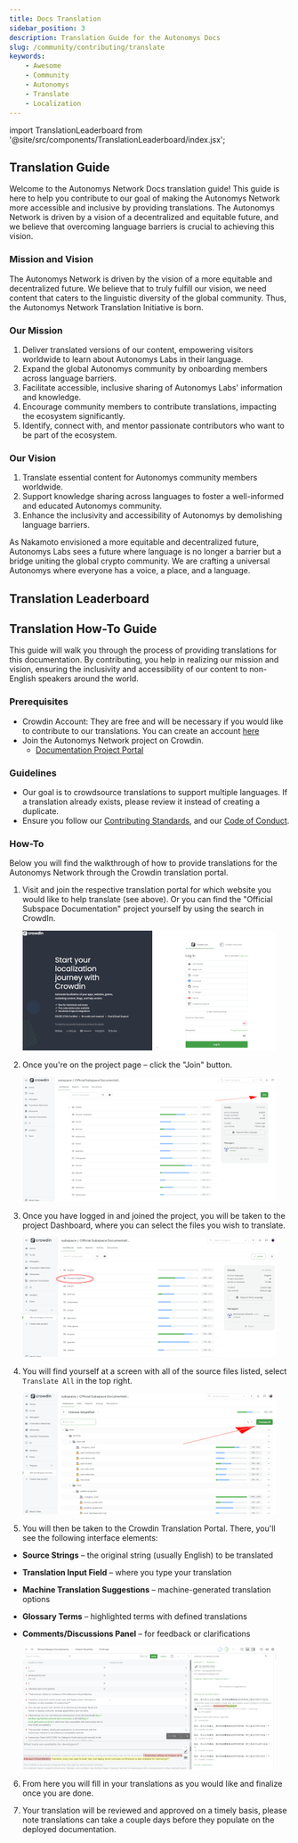 ```yaml
---
title: Docs Translation
sidebar_position: 3
description: Translation Guide for the Autonomys Docs
slug: /community/contributing/translate
keywords:
    - Awesome
    - Community
    - Autonomys
    - Translate
    - Localization
---
```

import TranslationLeaderboard from '@site/src/components/TranslationLeaderboard/index.jsx';

## Translation Guide

Welcome to the Autonomys Network Docs translation guide! This guide is here to help you contribute to our goal of making the Autonomys Network more accessible and inclusive by providing translations. The Autonomys Network is driven by a vision of a decentralized and equitable future, and we believe that overcoming language barriers is crucial to achieving this vision.

### Mission and Vision

The Autonomys Network is driven by the vision of a more equitable and decentralized future. We believe that to truly fulfill our vision, we need content that caters to the linguistic diversity of the global community. Thus, the Autonomys Network Translation Initiative is born.

### Our Mission
1. Deliver translated versions of our content, empowering visitors worldwide to learn about Autonomys Labs in their language.
2. Expand the global Autonomys community by onboarding members across language barriers.
3. Facilitate accessible, inclusive sharing of Autonomys Labs' information and knowledge.
4. Encourage community members to contribute translations, impacting the ecosystem significantly.
5. Identify, connect with, and mentor passionate contributors who want to be part of the ecosystem.

### Our Vision
1. Translate essential content for Autonomys community members worldwide.
2. Support knowledge sharing across languages to foster a well-informed and educated Autonomys community.
3. Enhance the inclusivity and accessibility of Autonomys by demolishing language barriers.

As Nakamoto envisioned a more equitable and decentralized future, Autonomys Labs sees a future where language is no longer a barrier but a bridge uniting the global crypto community. We are crafting a universal Autonomys where everyone has a voice, a place, and a language.

## Translation Leaderboard

<TranslationLeaderboard />

## Translation How-To Guide

This guide will walk you through the process of providing translations for this documentation. By contributing, you help in realizing our mission and vision, ensuring the inclusivity and accessibility of our content to non-English speakers around the world.

### Prerequisites

- Crowdin Account: They are free and will be necessary if you would like to contribute to our translations. You can create an account [here](https://accounts.crowdin.com/register)
- Join the Autonomys Network project on Crowdin.
    - [Documentation Project Portal](https://crowdin.com/project/subspace-docs)

### Guidelines

- Our goal is to crowdsource translations to support multiple languages. If a translation already exists, please review it instead of creating a duplicate.
- Ensure you follow our [Contributing Standards](/participate/contribute/translate), and our [Code of Conduct](/participate/contribute/code-of-conduct).

### How-To

Below you will find the walkthrough of how to provide translations for the Autonomys Network through the Crowdin translation portal. 

1. Visit and join the respective translation portal for which website you would like to help translate (see above).
   Or you can find the "Official Subspace Documentation" project yourself by using the search in CrowdIn.

    ![translate-step-1](/img/doc-imgs/crowdin/crowdin_login_page.png)

2. Once you're on the project page – click the "Join" button.

    ![translate-step-2](/img/doc-imgs/crowdin/crowdin_join_page.png)

3. Once you have logged in and joined the project, you will be taken to the project Dashboard, where you can select the files you wish to translate.

    ![translate-step-3](/img/doc-imgs/crowdin/crowdin_project_page_lang_select.png)

4. You will find yourself at a screen with all of the source files listed, select `Translate All` in the top right.

    ![translate-step-4](/img/doc-imgs/crowdin/crowdin_translate_all_btn.png)

5. You will then be taken to the Crowdin Translation Portal. There, you'll see the following interface elements:

- **Source Strings** – the original string (usually English) to be translated
- **Translation Input Field** – where you type your translation
- **Machine Translation Suggestions** – machine-generated translation options
- **Glossary Terms** – highlighted terms with defined translations
- **Comments/Discussions Panel** – for feedback or clarifications

    ![translate-step-5](/img/doc-imgs/crowdin/crowdin_translation_portal.png)

6. From here you will fill in your translations as you would like and finalize once you are done.

7. Your translation will be reviewed and approved on a timely basis, please note translations can take a couple days before they populate on the deployed documentation.

